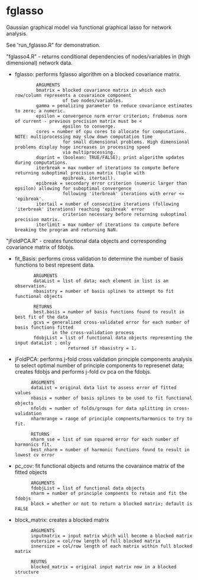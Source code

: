 # fglasso
Gaussian graphical model via functional graphical lasso for network analysis.

See 'run_fglasso.R" for demonstration. 

"fglasso4.R" - returns conditional dependencies of nodes/variables in (high dimensional) network data.

  - fglasso: performs fglasso algorithm on a blocked covariance matrix. 
  
                ARGUMENTS
                bmatrix = blocked covariance matrix in which each row/column represents a covaraince component 
                          of two nodes/variables.
                gamma = penalizing parameter to reduce covariance estimates to zero; a numeric. 
                epsilon = convergence norm error criterion; frobenus norm of current - previous precision matrix must be <
                          epsilon to converge. 
                cores = number of cpu cores to allocate for computations. NOTE: multiprocessing may slow down computation time 
                          for small dimensional problems. High dimensional problems display huge increases in processing speed 
                          via multiprocessing. 
                doprint = (boolean: TRUE/FALSE); print algorithm updates during computations. 
                iterbreak = max number of iterations to compute before returning suboptimal precision matrix (tuple with  
                          epibreak, itertail). 
                epibreak = secondary error criterion (numeric larger than epsilon) allowing for suboptimal convergence 
                          following 'iterbreak' iterations with error <= 'epibreak'. 
                itertail = number of consecutive iterations (following 'iterbreak' iterations) reaching 'epibreak' error 
                          criterion necessary before returning suboptimal precision matrix. 
                iterlimit = max number of iterations to compute before breaking the program and returning NaN. 
                

"jFoldPCA.R" - creates functional data objects and corresponding covariance matrix of fdobjs. 

  - fit_Basis: performs cross validation to determine the number of basis functions to best represent data. 
  
               ARGUMENTS
               dataList = list of data; each element in list is an observation. 
               nbasistry = number of basis splines to attempt to fit functional objects 
               
               RETURNS
               best.basis = number of basis functions found to result in best fit of the data 
               gcvs = generalized cross-validated error for each number of basis functions fitted 
                      in the cross-validation process
               fdobjList = list of functional data objects representing the input dataList ; only 
                            returned if nbasistry = 1. 
              
  - jFoldPCA: performs j-fold cross validation principle components analysis to select optimal number
              of principle components to represenet data; creates fdobjs and performs j-fold cv pca on the fdobjs. 
              
              ARGUMENTS
              dataList = original data list to assess error of fitted values 
              nbasis = number of basis splines to be used to fit functional objects 
              nfolds = number of folds/groups for data splitting in cross-validation
              nharmrange = range of principle compnents/harmonics to try to fit. 
  
              RETURNS
              nharm_sse = list of sum squared error for each number of harmonics fit. 
              best_nharm = number of harmonic functions found to result in lowest cv error
              
  - pc_cov: fit functional objects and returns the covaraince matrix of the fitted objects
  
              ARGUMENTS
              fdobjList = list of functional data objects 
              nharm = number of principle compnents to retain and fit the fdobjs 
              block = whether or not to return a blocked matrix; default is FALSE
              
  - block_matrix: creates a blocked matrix 
  
              ARGUMENTS
              inputmatrix = input matrix which will become a blocked matrix 
              outersize = col/row length of full blocked matrix
              innersize = col/row length of each matrix within full blocked matrix 
              
              REUTNS
              blocked_matrix = original input matrix now in a blocked structure 
